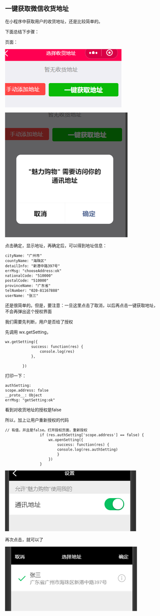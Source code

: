 ## 一键获取微信收货地址

在小程序中获取用户的收货地址，还是比较简单的。

下面总结下步骤：

页面：

![image-20200526161910209](一键获取微信收货地址.assets/image-20200526161910209.png)

![image-20200526162627758](一键获取微信收货地址.assets/image-20200526162627758.png)

点击确定，显示地址，再确定后，可以得到地址信息：

```
cityName: "广州市"
countyName: "海珠区"
detailInfo: "新港中路397号"
errMsg: "chooseAddress:ok"
nationalCode: "510000"
postalCode: "510000"
provinceName: "广东省"
telNumber: "020-81167888"
userName: "张三"
```

还是很简单的。但是，要注意：一旦这里点击了取消，以后再点击一键获取地址，不会再弹出这个授权界面



我们需要先判断，用户是否给了授权



先调用 wx.getSetting，

```
wx.getSetting({
            success: function(res) {
                console.log(res)
            },

        })
```

打印一下：

```
authSetting:
scope.address: false
__proto__: Object
errMsg: "getSetting:ok"
```

看到对收货地址的授权是false

所以，加上让用户重新授权的代码

```
// 有值，并且是false。打开授权页面，重新授权
                if (res.authSetting['scope.address'] == false) {
                    wx.openSetting({
                        success: function(res) {
                        console.log(res.authSetting)
                        }
                    })
                }
```



![image-20200526163643758](一键获取微信收货地址.assets/image-20200526163643758.png)



再次点击，就可以了

![image-20200526163819822](一键获取微信收货地址.assets/image-20200526163819822.png)